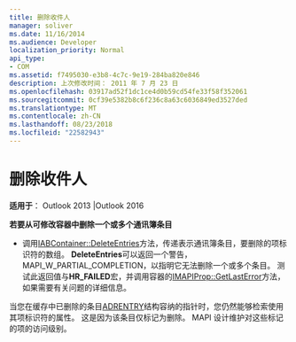 ```yaml
---
title: 删除收件人
manager: soliver
ms.date: 11/16/2014
ms.audience: Developer
localization_priority: Normal
api_type:
- COM
ms.assetid: f7495030-e3b8-4c7c-9e19-284ba820e846
description: 上次修改时间： 2011 年 7 月 23 日
ms.openlocfilehash: 03917ad52f1dc1ce4d0b59cd54fe33f58f352061
ms.sourcegitcommit: 0cf39e5382b8c6f236c8a63c6036849ed3527ded
ms.translationtype: MT
ms.contentlocale: zh-CN
ms.lasthandoff: 08/23/2018
ms.locfileid: "22582943"
---
```

# <a name="deleting-a-recipient"></a>删除收件人

  
  
**适用于**： Outlook 2013 |Outlook 2016 
  
 **若要从可修改容器中删除一个或多个通讯簿条目**
  
- 调用[IABContainer::DeleteEntries](iabcontainer-deleteentries.md)方法，传递表示通讯簿条目，要删除的项标识符的数组。 **DeleteEntries**可以返回一个警告，MAPI_W_PARTIAL_COMPLETION，以指明它无法删除一个或多个条目。 测试此返回值与**HR_FAILED**宏，并调用容器的[IMAPIProp::GetLastError](imapiprop-getlasterror.md)方法，如果需要有关问题的详细信息。 
    
当您在缓存中已删除的条目[ADRENTRY](adrentry.md)结构容纳的指针时，您仍然能够检索使用其项标识符的属性。 这是因为该条目仅标记为删除。 MAPI 设计维护对这些标记的项的访问级别。 
  

